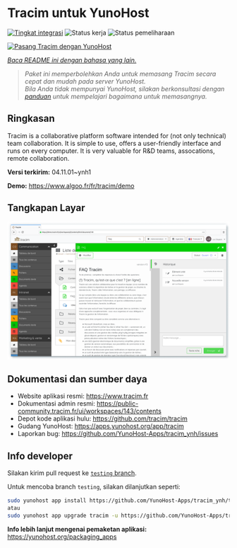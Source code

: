 <!--
N.B.: README ini dibuat secara otomatis oleh <https://github.com/YunoHost/apps/tree/master/tools/readme_generator>
Ini TIDAK boleh diedit dengan tangan.
-->

# Tracim untuk YunoHost

[![Tingkat integrasi](https://apps.yunohost.org/badge/integration/tracim)](https://ci-apps.yunohost.org/ci/apps/tracim/)
![Status kerja](https://apps.yunohost.org/badge/state/tracim)
![Status pemeliharaan](https://apps.yunohost.org/badge/maintained/tracim)

[![Pasang Tracim dengan YunoHost](https://install-app.yunohost.org/install-with-yunohost.svg)](https://install-app.yunohost.org/?app=tracim)

*[Baca README ini dengan bahasa yang lain.](./ALL_README.md)*

> *Paket ini memperbolehkan Anda untuk memasang Tracim secara cepat dan mudah pada server YunoHost.*  
> *Bila Anda tidak mempunyai YunoHost, silakan berkonsultasi dengan [panduan](https://yunohost.org/install) untuk mempelajari bagaimana untuk memasangnya.*

## Ringkasan

Tracim is a collaborative platform software intended for (not only technical) team collaboration. It is simple to use, offers a user-friendly interface and runs on every computer. It is very valuable for R&D teams, assocations, remote collaboration.


**Versi terkirim:** 04.11.01~ynh1

**Demo:** <https://www.algoo.fr/fr/tracim/demo>

## Tangkapan Layar

![Tangkapan Layar pada Tracim](./doc/screenshots/feature_app_document.png)

## Dokumentasi dan sumber daya

- Website aplikasi resmi: <https://www.tracim.fr>
- Dokumentasi admin resmi: <https://public-community.tracim.fr/ui/workspaces/143/contents>
- Depot kode aplikasi hulu: <https://github.com/tracim/tracim>
- Gudang YunoHost: <https://apps.yunohost.org/app/tracim>
- Laporkan bug: <https://github.com/YunoHost-Apps/tracim_ynh/issues>

## Info developer

Silakan kirim pull request ke [`testing` branch](https://github.com/YunoHost-Apps/tracim_ynh/tree/testing).

Untuk mencoba branch `testing`, silakan dilanjutkan seperti:

```bash
sudo yunohost app install https://github.com/YunoHost-Apps/tracim_ynh/tree/testing --debug
atau
sudo yunohost app upgrade tracim -u https://github.com/YunoHost-Apps/tracim_ynh/tree/testing --debug
```

**Info lebih lanjut mengenai pemaketan aplikasi:** <https://yunohost.org/packaging_apps>
